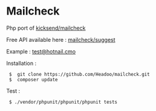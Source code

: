 Mailcheck
=========

Php port of [kicksend/mailcheck](https://github.com/Kicksend/mailcheck)

Free API available here : [mailcheck/suggest](http://headoo.com/api/mailcheck/suggest/)

Example : [test@hotnail.cmo](http://headoo.com/api/mailcheck/suggest/test@hotnail.cmo)

Installation : 

     $  git clone https://github.com/Headoo/mailcheck.git
     $  composer update

Test : 

     $ ./vendor/phpunit/phpunit/phpunit tests
